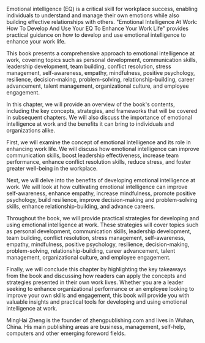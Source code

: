 

Emotional intelligence (EQ) is a critical skill for workplace success, enabling individuals to understand and manage their own emotions while also building effective relationships with others. "Emotional Intelligence At Work: How To Develop And Use Your EQ To Enhance Your Work Life" provides practical guidance on how to develop and use emotional intelligence to enhance your work life.

This book presents a comprehensive approach to emotional intelligence at work, covering topics such as personal development, communication skills, leadership development, team building, conflict resolution, stress management, self-awareness, empathy, mindfulness, positive psychology, resilience, decision-making, problem-solving, relationship-building, career advancement, talent management, organizational culture, and employee engagement.

In this chapter, we will provide an overview of the book's contents, including the key concepts, strategies, and frameworks that will be covered in subsequent chapters. We will also discuss the importance of emotional intelligence at work and the benefits it can bring to individuals and organizations alike.

First, we will examine the concept of emotional intelligence and its role in enhancing work life. We will discuss how emotional intelligence can improve communication skills, boost leadership effectiveness, increase team performance, enhance conflict resolution skills, reduce stress, and foster greater well-being in the workplace.

Next, we will delve into the benefits of developing emotional intelligence at work. We will look at how cultivating emotional intelligence can improve self-awareness, enhance empathy, increase mindfulness, promote positive psychology, build resilience, improve decision-making and problem-solving skills, enhance relationship-building, and advance careers.

Throughout the book, we will provide practical strategies for developing and using emotional intelligence at work. These strategies will cover topics such as personal development, communication skills, leadership development, team building, conflict resolution, stress management, self-awareness, empathy, mindfulness, positive psychology, resilience, decision-making, problem-solving, relationship-building, career advancement, talent management, organizational culture, and employee engagement.

Finally, we will conclude this chapter by highlighting the key takeaways from the book and discussing how readers can apply the concepts and strategies presented in their own work lives. Whether you are a leader seeking to enhance organizational performance or an employee looking to improve your own skills and engagement, this book will provide you with valuable insights and practical tools for developing and using emotional intelligence at work.

MingHai Zheng is the founder of zhengpublishing.com and lives in Wuhan, China. His main publishing areas are business, management, self-help, computers and other emerging foreword fields.
